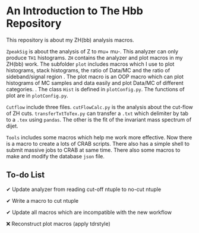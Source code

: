 # An Introduction to The Hbb Repository

This repository is about my ZH(bb) analysis macros.

`ZpeakSig` is about the analysis of Z to mu+ mu-. This analyzer can only produce `TH1` histograms. `ZH` contains the analyzer and plot macros in my ZH(bb) work. The subfolder `plot` includes macros which I use to plot histograms, stack histograms, the ratio of Data/MC and the ratio of sideband/signal region . The plot macro is an OOP macro which can plot histograms of MC samples and data easily and plot Data/MC of different categories. . The class `Hist` is defined in `plotConfig.py`. The functions of plot are in `plotConfig.py`. 

`Cutflow` include three files. `cutFlowCalc.py` is the analysis about the cut-flow of ZH cuts. `transferTxtToTex.py` can transfer a `.txt` which delimiter by tab to a `.tex` using `pandas`. The other is the fit of the invariant mass spectrum of dijet. 

`Tools` includes some macros which help me work more effective. Now there is a macro to create a lots of CRAB scripts. There also has a simple shell to submit massive jobs to CRAB at same time. There also some macros to make and modify the database `json` file. 

## To-do List

✔ Update analyzer from reading cut-off ntuple to no-cut ntuple

✔ Write a macro to cut ntuple

✔ Update all macros which are incompatible with the new workflow

❌ Reconstruct plot macros (apply tdrstyle)